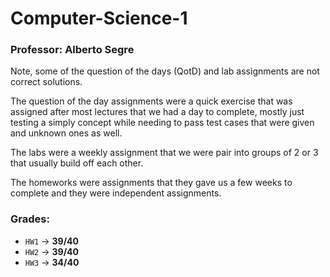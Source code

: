 # Computer-Science-1

### Professor: Alberto Segre

Note, some of the question of the days (QotD) and lab assignments are not correct solutions.

The question of the day assignments were a quick exercise that was assigned after most lectures that we had a day to complete, mostly just testing a simply concept while needing to pass test cases that were given and unknown ones as well.

The labs were a weekly assignment that we were pair into groups of 2 or 3 that usually build off each other.

The homeworks were assignments that they gave us a few weeks to complete and they were independent assignments.

### Grades:
 - `HW1` -> **39/40**
 - `HW2` -> **39/40**
 - `HW3` -> **34/40**
